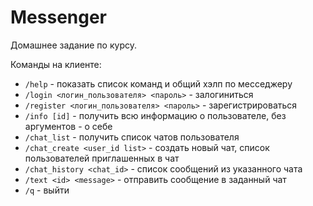 # Messenger
Домашнее задание по курсу.

Команды на клиенте: 
- `/help` - показать список команд и общий хэлп по месседжеру
- `/login <логин_пользователя> <пароль>` - залогиниться
- `/register <логин_пользователя> <пароль>` - зарегистрироваться
- `/info [id]` - получить всю информацию о пользователе, без аргументов - о себе
- `/chat_list` - получить список чатов пользователя
- `/chat_create <user_id list>` - создать новый чат, список пользователей приглашенных в чат
- `/chat_history <chat_id>` - список сообщений из указанного чата
- `/text <id> <message>` - отправить сообщение в заданный чат
- `/q` - выйти